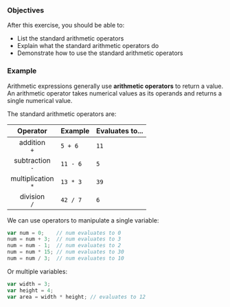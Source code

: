 <!--{ ids:[138], language:'JavaScript', type:'workshop', order: 12, name:'Arithmetic Operators I', description:'Use standard arithmetic operators to perform math operations.' }-->

### Objectives

After this exercise, you should be able to:

- List the standard arithmetic operators
- Explain what the standard arithmetic operators do
- Demonstrate how to use the standard arithmetic operators

### Example

Arithmetic expressions generally use __arithmetic operators__ to return a value. An arithmetic operator takes numerical values as its operands and returns a single numerical value.

The standard arithmetic operators are:

| Operator              | Example  | Evaluates to... |
| :-------------------: | -------- | --------------- |
| addition<br>`+`       | `5 + 6`  | `11`            |
| subtraction<br>`-`    | `11 - 6` | `5`             |
| multiplication<br>`*` | `13 * 3` | `39`            |
| division<br>`/`       | `42 / 7` | `6`             |

We can use operators to manipulate a single variable:

```js
var num = 0;    // num evaluates to 0
num = num + 3;  // num evaluates to 3
num = num - 1;  // num evaluates to 2
num = num * 15; // num evaluates to 30
num = num / 3;  // num evaluates to 10
```

Or multiple variables:

```js
var width = 3;
var height = 4;
var area = width * height; // evaluates to 12
```
